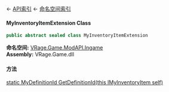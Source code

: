 ← [API索引](Api-Index) ← [命名空间索引](Namespace-Index)

#### MyInventoryItemExtension Class

```csharp
public abstract sealed class MyInventoryItemExtension
```

**命名空间:** [VRage.Game.ModAPI.Ingame](VRage.Game.ModAPI.Ingame)  
**Assembly:** VRage.Game.dll

#### 方法

[static MyDefinitionId GetDefinitionId(this IMyInventoryItem self)](VRage.Game.ModAPI.Ingame.MyInventoryItemExtension.GetDefinitionId)

> 

